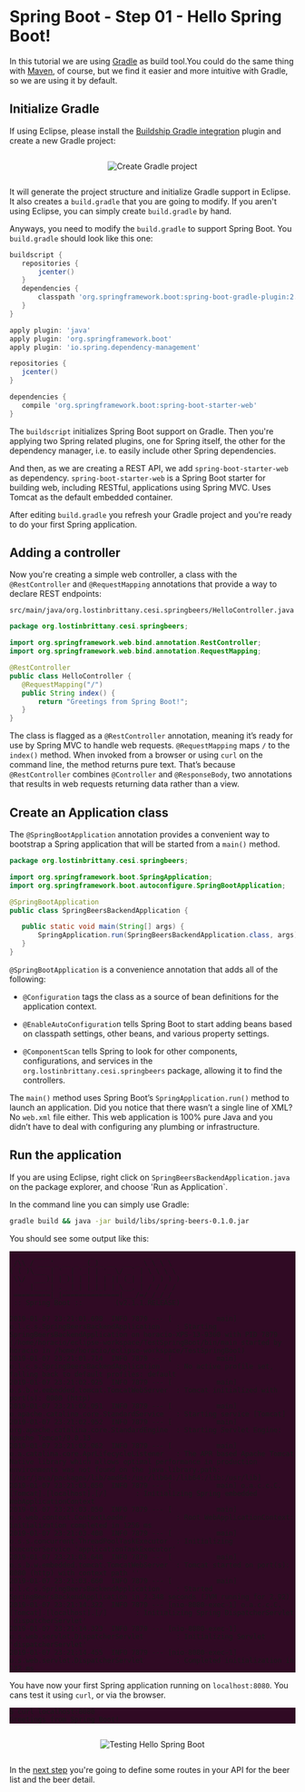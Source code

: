 # Spring Boot - Step 01 - Hello Spring Boot!


In this tutorial we are using [Gradle]() as build tool.You could do the same thing with [Maven](), of course, but we find it easier and more intuitive with Gradle, so we are using it by default.


## Initialize Gradle

If using Eclipse, please install the [Buildship Gradle integration](https://projects.eclipse.org/projects/tools.buildship) plugin and create a new Gradle project:

<div style='display: flex; justify-content: center;'>

![Create Gradle project](./assets/step-01_01.jpg)

</div>

It will generate the project structure and initialize Gradle support in Eclipse. It also creates a `build.gradle` that you are going to modify. If you aren't using Eclipse, you can simply create `build.gradle` by hand.

Anyways, you need to modify the `build.gradle` to support Spring Boot. You `build.gradle` should look like this one:

```groovy
buildscript {
   repositories {
       jcenter()
   }
   dependencies {
       classpath 'org.springframework.boot:spring-boot-gradle-plugin:2.1.1.RELEASE'
   }
}

apply plugin: 'java'
apply plugin: 'org.springframework.boot'
apply plugin: 'io.spring.dependency-management'

repositories {
   jcenter()
}

dependencies {
   compile 'org.springframework.boot:spring-boot-starter-web'
}
```

The `buildscript` initializes Spring Boot support on Gradle. Then you're applying two Spring related plugins, one for Spring itself, the other for the dependency manager, i.e. to easily include other Spring dependencies.

And then, as we are creating a REST API, we add `spring-boot-starter-web` as dependency. `spring-boot-starter-web` is a Spring Boot starter for building web, including RESTful, applications using Spring MVC. Uses Tomcat as the default embedded container.

After editing `build.gradle` you refresh your Gradle project and you're ready to do your first Spring application.


## Adding a controller

Now you're creating a simple web controller, a class with the `@RestController` and `@RequestMapping` annotations that provide a way to declare REST endpoints:  

`src/main/java/org.lostinbrittany.cesi.springbeers/HelloController.java`

```java
package org.lostinbrittany.cesi.springbeers;

import org.springframework.web.bind.annotation.RestController;
import org.springframework.web.bind.annotation.RequestMapping;

@RestController
public class HelloController {
   @RequestMapping("/")
   public String index() {
       return "Greetings from Spring Boot!";
   }
}
```
The class is flagged as a `@RestController` annotation, meaning it’s ready for use by Spring MVC to handle web requests. `@RequestMapping` maps `/` to the `index()` method. When invoked from a browser or using `curl` on the command line, the method returns pure text. That’s because` @RestController` combines `@Controller` and `@ResponseBody`, two annotations that results in web requests returning data rather than a view.

## Create an Application class

The `@SpringBootApplication` annotation provides a convenient way to bootstrap a Spring application that will be started from a `main()` method.

```java
package org.lostinbrittany.cesi.springbeers;

import org.springframework.boot.SpringApplication;
import org.springframework.boot.autoconfigure.SpringBootApplication;

@SpringBootApplication
public class SpringBeersBackendApplication {

   public static void main(String[] args) {
       SpringApplication.run(SpringBeersBackendApplication.class, args);
   }
}
```

`@SpringBootApplication` is a convenience annotation that adds all of the following:

- `@Configuration` tags the class as a source of bean definitions for the application context.

- `@EnableAutoConfiguratio`n tells Spring Boot to start adding beans based on classpath settings, other beans, and various property settings.

- `@ComponentScan` tells Spring to look for other components, configurations, and services in the `org.lostinbrittany.cesi.springbeers` package, allowing it to find the controllers.

The `main()` method uses Spring Boot’s `SpringApplication.run()` method to launch an application. Did you notice that there wasn’t a single line of XML? No `web.xml` file either. This web application is 100% pure Java and you didn’t have to deal with configuring any plumbing or infrastructure.

## Run the application

If you are using Eclipse, right click on `SpringBeersBackendApplication.java` on the package explorer, and choose 'Run as Application`. 

In the command line you can simply use Gradle:

```bash
gradle build && java -jar build/libs/spring-beers-0.1.0.jar
```

You should see some output like this:

<pre style="background-color: #300A24;"><code>  .   ____          _            __ _ _
 /\\ / ___'_ __ _ _(_)_ __  __ _ \ \ \ \
( ( )\___ | '_ | '_| | '_ \/ _` | \ \ \ \
 \\/  ___)| |_)| | | | | || (_| |  ) ) ) )
  '  |____| .__|_| |_|_| |_\__, | / / / /
 =========|_|==============|___/=/_/_/_/
 :: Spring Boot ::        (v2.1.1.RELEASE)

2019-01-07 23:21:01.698  INFO 7879 --- [           main] o.l.c.s.SpringBeersBackendApplication    : Starting SpringBeersBackendApplication on horacio-XPS-13-9360 with PID 7879 (/home/horacio/eclipse-workspace/TestSpringBoot/bin/main started by horacio in /home/horacio/eclipse-workspace/TestSpringBoot)
2019-01-07 23:21:01.714  INFO 7879 --- [           main] o.l.c.s.SpringBeersBackendApplication    : No active profile set, falling back to default profiles: default
2019-01-07 23:21:02.925  INFO 7879 --- [           main] o.s.b.w.embedded.tomcat.TomcatWebServer  : Tomcat initialized with port(s): 8080 (http)
2019-01-07 23:21:02.951  INFO 7879 --- [           main] o.apache.catalina.core.StandardService   : Starting service [Tomcat]
2019-01-07 23:21:02.952  INFO 7879 --- [           main] org.apache.catalina.core.StandardEngine  : Starting Servlet Engine: Apache Tomcat/9.0.13
2019-01-07 23:21:02.962  INFO 7879 --- [           main] o.a.catalina.core.AprLifecycleListener   : The APR based Apache Tomcat Native library which allows optimal performance in production environments was not found on the java.library.path: [/usr/java/packages/lib/amd64:/usr/lib64:/lib64:/lib:/usr/lib]
2019-01-07 23:21:03.050  INFO 7879 --- [           main] o.a.c.c.C.[Tomcat].[localhost].[/]       : Initializing Spring embedded WebApplicationContext
2019-01-07 23:21:03.050  INFO 7879 --- [           main] o.s.web.context.ContextLoader            : Root WebApplicationContext: initialization completed in 1256 ms
2019-01-07 23:21:03.408  INFO 7879 --- [           main] o.s.s.concurrent.ThreadPoolTaskExecutor  : Initializing ExecutorService 'applicationTaskExecutor'
2019-01-07 23:21:03.648  INFO 7879 --- [           main] o.s.b.w.embedded.tomcat.TomcatWebServer  : Tomcat started on port(s): 8080 (http) with context path ''
2019-01-07 23:21:03.660  INFO 7879 --- [           main] o.l.c.s.SpringBeersBackendApplication    : Started SpringBeersBackendApplication in 2.348 seconds (JVM running for 2.92)
2019-01-07 23:21:14.322  INFO 7879 --- [nio-8080-exec-1] o.a.c.c.C.[Tomcat].[localhost].[/]       : Initializing Spring DispatcherServlet 'dispatcherServlet'
2019-01-07 23:21:14.323  INFO 7879 --- [nio-8080-exec-1] o.s.web.servlet.DispatcherServlet        : Initializing Servlet 'dispatcherServlet'
2019-01-07 23:21:14.455  INFO 7879 --- [nio-8080-exec-1] o.s.web.servlet.DispatcherServlet        : Completed initialization in 132 ms
</code></pre>

You have now your first Spring application running on `localhost:8080`.  You cans test it using `curl`, or via the browser.


<pre style="background-color: #300A24;"><code>$ curl localhost:8080
Greetings from Spring Boot!
</code></pre>

<div style='display: flex; justify-content: center;'>

![Testing Hello Spring Boot](./assets/step-01_02.jpg)

</div>

In the [next step](../step-02) you're going to define some routes in your API for the beer list and the beer detail. 